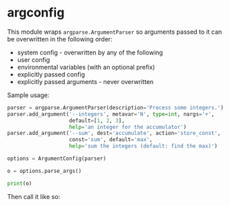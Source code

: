 # argconfig

This module wraps `argparse.ArgumentParser` so arguments passed to it can be overwritten in the following order:

- system config - overwritten by any of the following
- user config
- environmental variables (with an optional prefix)
- explicitly passed config
- explicitly passed arguments - never overwritten

Sample usage:

```python
parser = argparse.ArgumentParser(description='Process some integers.')
parser.add_argument('--integers', metavar='N', type=int, nargs='+',
                    default=[1, 2, 3],
                    help='an integer for the accumulator')
parser.add_argument('--sum', dest='accumulate', action='store_const',
                    const='sum', default='max',
                    help='sum the integers (default: find the max)')

options = ArgumentConfig(parser)

o = options.parse_args()

print(o)
```

Then call it like so:

```

```

